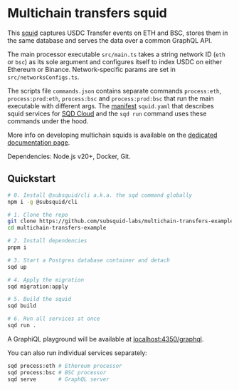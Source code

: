 # Multichain transfers squid

This [squid](https://docs.sqd.ai/) captures USDC Transfer events on ETH and BSC, stores them in the same database and serves the data over a common GraphQL API.

The main processor executable `src/main.ts` takes a string network ID (`eth` or `bsc`) as its sole argument and configures itself to index USDC on either Ethereum or Binance. Network-specific params are set in `src/networksConfigs.ts`.

The scripts file `commands.json` contains separate commands `process:eth`, `process:prod:eth`, `process:bsc` and `process:prod:bsc` that run the main executable with different args. The [manifest](https://docs.sqd.ai/cloud/reference/manifest/) `squid.yaml` that describes squid services for [SQD Cloud](https://docs.sqd.ai/cloud/) and the `sqd run` command uses these commands under the hood.

More info on developing multichain squids is available on the [dedicated documentation page](https://docs.sqd.ai/sdk/resources/multichain/).

Dependencies: Node.js v20+, Docker, Git.

## Quickstart

```bash
# 0. Install @subsquid/cli a.k.a. the sqd command globally
npm i -g @subsquid/cli

# 1. Clone the repo
git clone https://github.com/subsquid-labs/multichain-transfers-example
cd multichain-transfers-example

# 2. Install dependencies
pnpm i

# 3. Start a Postgres database container and detach
sqd up

# 4. Apply the migration
sqd migration:apply

# 5. Build the squid
sqd build

# 6. Run all services at once
sqd run .
```
A GraphiQL playground will be available at [localhost:4350/graphql](http://localhost:4350/graphql).

You can also run individual services separately:
```bash
sqd process:eth # Ethereum processor
sqd process:bsc # BSC processor
sqd serve       # GraphQL server
```
